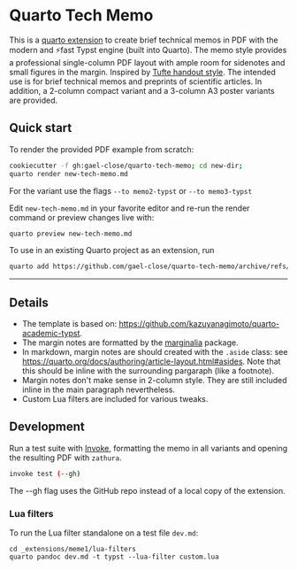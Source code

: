 # Quarto Tech Memo

This is a [quarto extension](https://quarto.org/) to create brief technical memos in PDF 
with the modern and ⚡fast Typst engine (built into Quarto).
The memo style provides a professional single-column PDF layout 
with ample room for sidenotes and small figures in the margin.
Inspired by [Tufte handout style](https://rstudio.github.io/tufte/).
The intended use is for brief technical memos and preprints of scientific articles.
In addition, a 2-column compact variant and a 3-column A3 poster variants are provided.

## Quick start

To render the provided PDF example from scratch:

```bash
cookiecutter -f gh:gael-close/quarto-tech-memo; cd new-dir;
quarto render new-tech-memo.md 
```

For the variant use the flags `--to memo2-typst` or `--to memo3-typst`

Edit `new-tech-memo.md` in your favorite editor and re-run the render command or preview changes live with:

```bash
quarto preview new-tech-memo.md
```

To use in an existing Quarto project as an extension, run

```bash
quarto add https://github.com/gael-close/quarto-tech-memo/archive/refs/heads/master.zip
```

---

## Details

* The template is based on: https://github.com/kazuyanagimoto/quarto-academic-typst.
* The margin notes are formatted by the [marginalia](https://typst.app/universe/package/marginalia/) package.
* In markdown, margin notes are should created with the `.aside` class: 
  see https://quarto.org/docs/authoring/article-layout.html#asides. 
  Note that this should be inline with the surrounding pargaraph (like a footnote).
* Margin notes don't make sense in 2-column style. 
They are still included inline in the main paragraph nevertheless.
* Custom Lua filters are included for various tweaks.

## Development

Run a test suite with [Invoke](https://www.pyinvoke.org/),
formatting the memo in all variants and opening the resulting PDF with `zathura`.

```bash
invoke test (--gh)
```

The --gh flag uses the GitHub repo instead of a local copy of the extension. 

### Lua filters

To run the Lua filter standalone on a test file `dev.md`:

```
cd _extensions/meme1/lua-filters
quarto pandoc dev.md -t typst --lua-filter custom.lua
```
